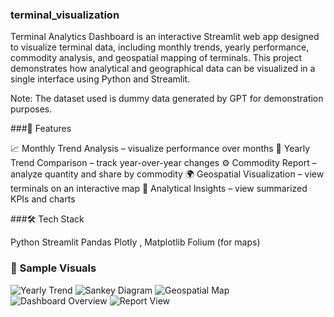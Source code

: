 ### terminal_visualization
Terminal Analytics Dashboard is an interactive Streamlit web app designed to visualize terminal data, including monthly trends, yearly performance, commodity analysis, and geospatial mapping of terminals.
This project demonstrates how analytical and geographical data can be visualized in a single interface using Python and Streamlit.

Note: The dataset used is dummy data generated by GPT for demonstration purposes.

###🧠 Features

📈 Monthly Trend Analysis – visualize performance over months
📅 Yearly Trend Comparison – track year-over-year changes
⚙️ Commodity Report – analyze quantity and share by commodity
🌍 Geospatial Visualization – view terminals on an interactive map
🧾 Analytical Insights – view summarized KPIs and charts

###🛠️ Tech Stack

Python
Streamlit
Pandas
Plotly , Matplotlib
Folium (for maps)

### 📸 Sample Visuals
![Yearly Trend](assets/yearly-trend.png)
![Sankey Diagram](assets/sankey-diagram.png)
![Geospatial Map](assets/map-view.png)
![Dashboard Overview](assets/report.png)
![Report View](assets/analytical-report.png)
